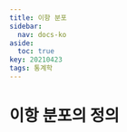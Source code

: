 ```yaml
---
title: 이항 분포
sidebar:
  nav: docs-ko
aside:
  toc: true
key: 20210423
tags: 통계학
---
```


# 이항 분포의 정의

